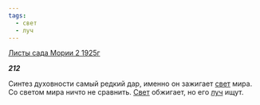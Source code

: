 ```yaml
---
tags:
  - свет
  - луч
---
```

[Листы сада Мории 2 1925г](https://127.0.0.1:4002/agni/1925)

___212___

Синтез духовности самый редкий дар, именно он зажигает [свет](../../../tags/#свет) мира. Со светом мира ничто не сравнить. [Свет](../../../tags/#свет) обжигает, но его [луч](../../../tags/#луч) ищут.   

